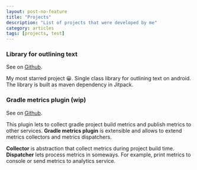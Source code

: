 ```yaml
---
layout: post-no-feature
title: "Projects"
description: "List of projects that were developed by me"
category: articles
tags: [projects, test]
---
```


### Library for outlining text

See on [Github](https://github.com/santaevpavel/OutlineSpan).

My most starred project 😀. Single class library for outlining text on android. The library is built as maven dependency in Jitpack.

### Gradle metrics plugin (wip)

See on [Github](https://github.com/santaevpavel/gradle-metrics-plugin).

This plugin lets to collect gradle project build metrics and publish metrics to other services. __Gradle metrics plugin__ is extensible and allows to extend metrics collectors and metrics dispatchers.

__Collector__ is abstraction that collect metrics during project build time. __Dispatcher__ lets process metrics in someways. For example, print metrics to console or send metrics to analytics service.
